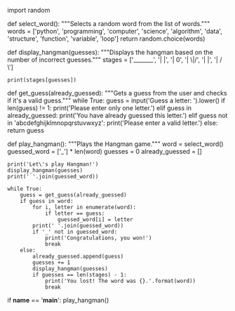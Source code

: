 import random

def select_word():
    """Selects a random word from the list of words."""
    words = ['python', 'programming', 'computer', 'science', 'algorithm', 'data', 'structure', 'function', 'variable', 'loop']
    return random.choice(words)

def display_hangman(guesses):
    """Displays the hangman based on the number of incorrect guesses."""
    stages = ['_______',
             '|       |',
             '|       0',
             '|      \\|/',
             '|       |',
             '|      / \\']

    print(stages[guesses])

def get_guess(already_guessed):
    """Gets a guess from the user and checks if it's a valid guess."""
    while True:
        guess = input('Guess a letter: ').lower()
        if len(guess) != 1:
            print('Please enter only one letter.')
        elif guess in already_guessed:
            print('You have already guessed this letter.')
        elif guess not in 'abcdefghijklmnopqrstuvwxyz':
            print('Please enter a valid letter.')
        else:
            return guess

def play_hangman():
    """Plays the Hangman game."""
    word = select_word()
    guessed_word = ['_'] * len(word)
    guesses = 0
    already_guessed = []

    print('Let\'s play Hangman!')
    display_hangman(guesses)
    print(' '.join(guessed_word))

    while True:
        guess = get_guess(already_guessed)
        if guess in word:
            for i, letter in enumerate(word):
                if letter == guess:
                    guessed_word[i] = letter
            print(' '.join(guessed_word))
            if '_' not in guessed_word:
                print('Congratulations, you won!')
                break
        else:
            already_guessed.append(guess)
            guesses += 1
            display_hangman(guesses)
            if guesses == len(stages) - 1:
                print('You lost! The word was {}.'.format(word))
                break

if __name__ == '__main__':
    play_hangman()
